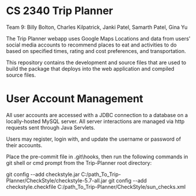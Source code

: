 # CS 2340 Trip Planner
Team 9: Billy Bolton, Charles Kilpatrick, Janki Patel, Samarth Patel, Gina Yu

The Trip Planner webapp uses Google Maps Locations and data from users' social media accounts to recommend
places to eat and activities to do based on specified times, rating and cost preferences, and transportation.

This repository contains the development and source files that are used to build the package that 
deploys into the web application and compiled source files.

# User Account Management

All user accounts are accessed with a JDBC connection to a database on a locally-hosted MySQL server.
All server interactions are managed via http requests sent through Java Servlets.

Users may register, login with, and update the username or password of their accounts.

Place the pre-commit file in .git\hooks, then run the following commands in git shell or cmd prompt from the
Trip-Planner root directory:

git config --add checkstyle.jar C:/path_To_Trip-Planner/CheckStyle/checkstyle-5.7-all.jar
git config --add checkstyle.checkfile C:/path_To_Trip-Planner/CheckStyle/sun_checks.xml
